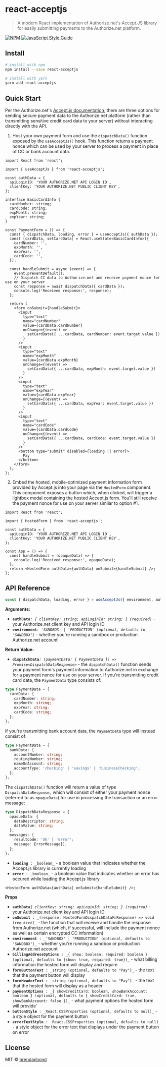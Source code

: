 # react-acceptjs

> A modern React implementation of Authorize.net&#x27;s Accept.JS library for easily submitting payments to the Authorize.net platform.

[![NPM](https://img.shields.io/npm/v/react-acceptjs.svg)](https://www.npmjs.com/package/react-acceptjs) [![JavaScript Style Guide](https://img.shields.io/badge/code_style-standard-brightgreen.svg)](https://standardjs.com)

## Install

```bash
# install with npm
npm install --save react-acceptjs

# install with yarn
yarn add react-acceptjs
```

## Quick Start

Per the Authorize.net's [Accept.js documentation](https://developer.authorize.net/api/reference/features/acceptjs.html), there are three options for sending secure payment data to the Authorize.net platform (rather than transmitting sensitive credit card data to your server) without interacting directly with the API.

1. Host your own payment form and use the `dispatchData()` function exposed by the `useAcceptJs()` hook. This function returns a payment nonce which can be used by your server to process a payment in place of CC or bank account data.

```tsx
import React from 'react';

import { useAcceptJs } from 'react-acceptjs';

const authData = {
  apiLoginID: 'YOUR AUTHORIZE.NET API LOGIN ID',
  clientKey: 'YOUR AUTHORIZE.NET PUBLIC CLIENT KEY',
};

interface BasicCardInfo {
  cardNumber: string;
  cardCode: string;
  expMonth: string;
  expYear: string;
}

const PaymentForm = () => {
  const { dispatchData, loading, error } = useAcceptJs({ authData });
  const [cardData, setCardData] = React.useState<BasicCardInfo>({
    cardNumber: '',
    expMonth: '',
    expYear: '',
    cardCode: '',
  });

  const handleSubmit = async (event) => {
    event.preventDefault();
    // Dispatch CC data to Authorize.net and receive payment nonce for use on your server
    const response = await dispatchData({ cardData });
    console.log('Received response:', response);
  };

  return (
    <form onSubmit={handleSubmit}>
      <input
        type="text"
        name="cardNumber"
        value={cardData.cardNumber}
        onChange={(event) =>
          setCardData({ ...cardData, cardNumber: event.target.value })
        }
      />
      <input
        type="text"
        name="expMonth"
        value={cardData.expMonth}
        onChange={(event) =>
          setCardData({ ...cardData, expMonth: event.target.value })
        }
      />
      <input
        type="text"
        name="expYear"
        value={cardData.expYear}
        onChange={(event) =>
          setCardData({ ...cardData, expYear: event.target.value })
        }
      />
      <input
        type="text"
        name="cardCode"
        value={cardData.cardCode}
        onChange={(event) =>
          setCardData({ ...cardData, cardCode: event.target.value })
        }
      />
      <button type="submit" disabled={loading || error}>
        Pay
      </button>
    </form>
  );
};
```

2. Embed the hosted, mobile-optimized payment information form provided by Accept.js into your page via the `HostedForm` component. This component exposes a button which, when clicked, will trigger a lightbox modal containing the hosted Accept.js form. You'll still receive the payment nonce for use on your server similar to option #1.

```tsx
import React from 'react';

import { HostedForm } from 'react-acceptjs';

const authData = {
  apiLoginID: 'YOUR AUTHORIZE.NET API LOGIN ID',
  clientKey: 'YOUR AUTHORIZE.NET PUBLIC CLIENT KEY',
};

const App = () => {
  const handleSubmit = (opaqueData) => {
    console.log('Received response:', opaqueData);
  };
  return <HostedForm authData={authData} onSubmit={handleSubmit} />;
};
```

## API Reference

```ts
const { dispatchData, loading, error } = useAcceptJs({ environment, authData });
```

**Arguments:**

- **`authData`**_`: { clientKey: string; apiLoginId: string; } (required)`_ - your Authorize.net client key and API login ID
- **`environment`**_`: 'SANDBOX' | 'PRODUCTION' (optional, defaults to 'SANDBOX')`_ - whether you're running a sandbox or production Authorize.net account

**Return Value:**

- **`dispatchData`**_`: (paymentData: { PaymentData }) => Promise<DispatchDataResponse>`_ - the `dispatchData()` function sends your payment form's payment information to Authorize.net in exchange for a payment nonce for use on your server. If you're transmitting credit card data, the `PaymentData` type consists of:
```ts
type PaymentData = {
  cardData: {
    cardNumber: string;
    expMonth: string;
    expYear: string;
    cardCode: string;
  };
};
```

If you're transmitting bank account data, the `PaymentData` type will instead consist of:
```ts
type PaymentData = {
  bankData: {
    accountNumber: string;
    routingNumber: string;
    nameOnAccount: string;
    accountType: 'checking' | 'savings' | 'businessChecking';
  };
};
```

The `dispatchData()` function will return a value of type `DispatchDataResponse,` which will consist of either your payment nonce (referred to as `opaqueData`) for use in processing the transaction or an error message:
```ts
type DispatchDataResponse = {
  opaqueData: {
    dataDescriptor: string;
    dataValue: string;
  };
  messages: {
    resultCode: 'Ok' | 'Error';
    message: ErrorMessage[];
  };
};
```

- **`loading`**` : _boolean_` - a boolean value that indicates whether the Accept.js library is currently loading
- **`error`**` : _boolean_` - a boolean value that indicates whether an error has occured while loading the Accept.js library

```tsx
<HostedForm authData={authData} onSubmit={handleSubmit} />;
```

**Props**

- **`authData`**_`{ clientKey: string; apiLoginId: string; } (required)`_ - your Authorize.net client key and API login ID
- **`onSubmit`**` : _(response: HostedFormDispatchDataFnResponse) => void (required)_` - the function that will receive and handle the response from Authorize.net (which, if successful, will include the payment nonce as well as certain encrypted CC information)
- **`environment`**` : _'SANDBOX' | 'PRODUCTION' (optional, defaults to 'SANDBOX')_` - whether you're running a sandbox or production Authorize.net account
- **`billingAddressOptions`**` : _{ show: boolean; required: boolean } (optional, defaults to {show: true, required: true})_` - what billing information the hosted form will display and require
- **`formButtonText`**` : _string (optional, defaults to "Pay")_` - the text that the payment button will display
- **`formHeaderText`**` : _string (optional, defaults to "Pay")_` - the text that the hosted form will display as a header
- **`paymentOptions`**` : _{ showCreditCard: boolean, showBankAccount: boolean } (optional, defaults to { showCreditCard: true, showBankAccount: false })_` - what payment options the hosted form will provide`
- **`buttonStyle`**` : _React.CSSProperties (optional, defaults to null)_` - a style object for the payment button
- **`errorTextStyle`**` : _React.CSSProperties (optional, defaults to null)_` - a style object for the error text that displays under the payment button on error

## License

MIT © [brendanbond](https://github.com/brendanbond)
